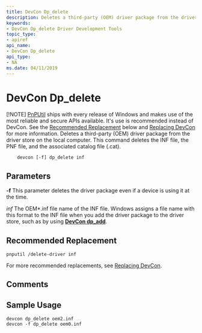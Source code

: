 ```yaml
---
title: DevCon Dp_delete
description: Deletes a third-party (OEM) driver package from the driver store on the local computer. This command deletes the INF file, the PNF file, and the associated catalog file (.cat).
keywords:
- DevCon Dp_delete Driver Development Tools
topic_type:
- apiref
api_name:
- DevCon Dp_delete
api_type:
- NA
ms.date: 04/11/2019
---
```


# DevCon Dp\_delete

[!NOTE] [PnPUtil](pnputil.md) ships with every release of Windows and makes use of the most reliable and secure APIs available. It's use is recommended instead of DevCon. See the [Recommended Replacement](#recommended-replacement) below and [Replacing DevCon](devcon-migration.md) for more information.
Deletes a third-party (OEM) driver package from the driver store on the local computer. This command deletes the INF file, the PNF file, and the associated catalog file (.cat).

```command
    devcon [-f] dp_delete inf
```

## Parameters

**-f**
This parameter deletes the driver package even if a device is using it at the time.

*inf*
The OEM\*.inf file name of the INF file. Windows assigns a file name with this format to the INF file when you add the driver package to the driver store, such as by using [**DevCon dp\_add**](devcon-dp-add.md).

## Recommended Replacement

```
pnputil /delete-driver inf
```

For more recommended replacements, see [Replacing DevCon](devcon-migration.md).

## Comments

## Sample Usage

```command
devcon dp_delete oem2.inf
devcon -f dp_delete oem0.inf
```
